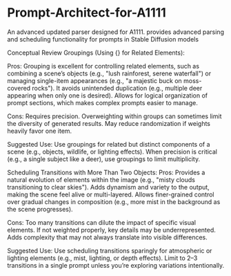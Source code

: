 # Prompt-Architect-for-A1111
An advanced updated parser designed for A1111. provides advanced parsing and scheduling functionality for prompts in Stable Diffusion models

Conceptual Review
Groupings (Using {} for Related Elements):

Pros:
Grouping is excellent for controlling related elements, such as combining a scene’s objects (e.g., "lush rainforest, serene waterfall") or managing single-item appearances (e.g., "a majestic buck on moss-covered rocks").
It avoids unintended duplication (e.g., multiple deer appearing when only one is desired).
Allows for logical organization of prompt sections, which makes complex prompts easier to manage.

Cons:
Requires precision. Overweighting within groups can sometimes limit the diversity of generated results.
May reduce randomization if weights heavily favor one item.

Suggested Use:
Use groupings for related but distinct components of a scene (e.g., objects, wildlife, or lighting effects).
When precision is critical (e.g., a single subject like a deer), use groupings to limit multiplicity.


Scheduling Transitions with More Than Two Objects:
Pros:
Provides a natural evolution of elements within the image (e.g., "misty clouds transitioning to clear skies").
Adds dynamism and variety to the output, making the scene feel alive or multi-layered.
Allows finer-grained control over gradual changes in composition (e.g., more mist in the background as the scene progresses).

Cons:
Too many transitions can dilute the impact of specific visual elements. If not weighted properly, key details may be underrepresented.
Adds complexity that may not always translate into visible differences.

Suggested Use:
Use scheduling transitions sparingly for atmospheric or lighting elements (e.g., mist, lighting, or depth effects).
Limit to 2–3 transitions in a single prompt unless you’re exploring variations intentionally.
